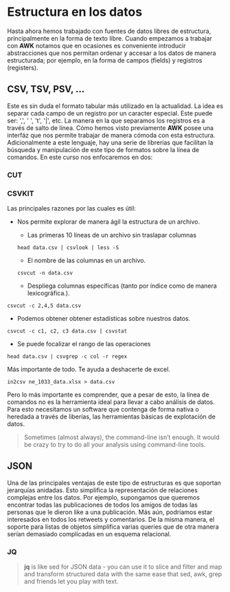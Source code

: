 # Estructura en los datos

Hasta ahora hemos trabajado con fuentes de datos libres de estructura, principalmente en la forma de texto libre. Cuando empezamos a trabajar con **AWK** notamos que en ocasiones es conveniente introducir abstracciones que nos permitan ordenar y accesar a los datos de manera estructurada; por ejemplo, en la forma de campos (fields) y registros (registers).


## CSV, TSV, PSV, ...

Este es sin duda el formato tabular más utilizado en  la actualidad. La idea es separar cada campo de un registro por un caracter especial. Este puede ser: ',', ' ', 't', '|', etc. La manera en la que separamos los registros es a través de salto de línea. Cómo hemos visto previamente **AWK** posee una interfáz que nos permite trabajar de manera cómoda con esta estructura. Adicionalmente a este lenguaje, hay una serie de librerías que facilitan la búsqueda y manipulación de este tipo de formatos sobre la línea de comandos. En este curso nos enfocaremos en dos: 

### CUT



### CSVKIT

Las principales razones por las cuales es útil:

* Nos permite explorar de manera ágil la estructura de un archivo.

     - Las primeras 10 líneas de un archivo sin traslapar columnas

    ```
    head data.csv | csvlook | less -S
    ```

    - El nombre de las columnas en un archivo.

  ```
  csvcut -n data.csv
  ```

    - Despliega columnas específicas (tanto por índice como de manera lexicográfica.).

```
csvcut -c 2,4,5 data.csv
```

* Podemos obtener obtener estadísticas sobre nuestros datos. 

```
csvcut -c c1, c2, c3 data.csv | csvstat
```

* Se puede focalizar el rango de las operaciones 

```
head data.csv | csvgrep -c col -r regex
```


Más importante de todo. Te ayuda a deshacerte de excel. 

```
in2csv ne_1033_data.xlsx > data.csv
```

Pero lo más importante es comprender, que a pesar de esto, la línea de comandos no es la herramienta ideal para llevar a cabo análisis de datos. Para esto necesitamos un software que contenga de forma nativa o heredada a través de liberías, las herramientas básicas de explotación de datos. 

> Sometimes (almost always), the command-line isn’t enough. It would be crazy to try to do all your analysis using command-line tools.


## JSON

Una de las principales ventajas de este tipo de estructuras es que soportan jerarquías anidadas. Esto simplifica la representación de relaciones complejas entre los datos. Por ejemplo, supongamos que queremos encontrar todas las publicaciones de todos los amigos de todas las personas que le dieron like a una publicación. Más aún, podríamos estar interesados en todos los retweets y comentarios. De la misma manera, el soporte para listas de objetos simplifica varias queries que de otra manera serían demasiado complicadas en un esquema relacional. 


### JQ

> **jq** is like sed for JSON data - you can use it to slice and filter and map and transform structured data with the same ease that sed, awk, grep and friends let you play with text.

